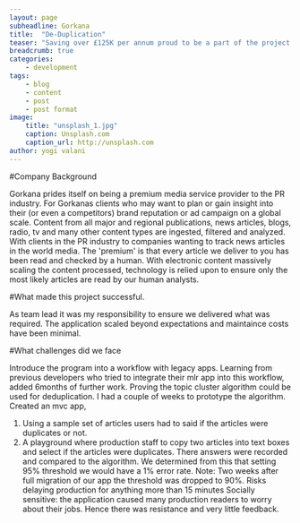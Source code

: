 ```yaml
---
layout: page
subheadline: Gorkana
title:  "De-Duplication"
teaser: "Saving over £125K per annum proud to be a part of the project from inception to delivery. We overcame many challenges such as integrating into a established legacy workflow."
breadcrumb: true
categories:
    - development
tags:
    - blog
    - content
    - post
    - post format
image:
    title: "unsplash_1.jpg"
    caption: Unsplash.com
    caption_url: http://unsplash.com
author: yogi valani
---
```

#Company Background

Gorkana prides itself on being a premium media service provider to the PR industry. For Gorkanas clients who may want to plan or gain insight into their (or even a competitors) brand reputation or ad campaign on a global scale. Content from all major and regional publications, news articles, blogs, radio, tv and many other content types are ingested, filtered and analyzed. With clients in the PR industry to companies wanting to track news articles in the world media. The 'premium' is that every article we deliver to you has been read and checked by a human. With electronic content massively scaling the content processed, technology is relied upon to ensure only the most likely articles are read by our human analysts.

#What made this project successful.

As team lead it was my responsibility to ensure we delivered what was required. The application scaled beyond expectations and maintaince costs have been minimal.

#What challenges did we face

 Introduce the program into a workflow with legacy apps. Learning from previous developers who tried to integrate their mlr app into this workflow, added 6months of further work. Proving the topic cluster algorithm could be used for deduplication. I had a couple of weeks to prototype the algorithm. Created an mvc app,

 1. Using a sample set of articles users had to said if the articles were duplicates or not.
 2. A playground where production staff to copy two articles into text boxes and select if the articles were duplicates. There answers were recorded and compared to the algorithm. We determined from this that setting 95% threshold we would have a 1% error rate. Note: Two weeks after full migration of our app the threshold was dropped to 90%. Risks delaying production for anything more than 15 minutes Socially sensitive: the application caused many production readers to worry about their jobs. Hence there was resistance and very little feedback.
